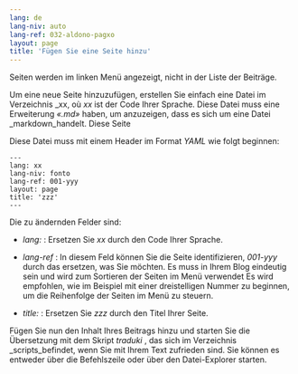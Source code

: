 ```yaml
---
lang: de
lang-niv: auto
lang-ref: 032-aldono-pagxo
layout: page
title: 'Fügen Sie eine Seite hinzu'
---
```


Seiten werden im linken Menü angezeigt, nicht in der Liste der Beiträge.

Um eine neue Seite hinzuzufügen, erstellen Sie einfach eine Datei im Verzeichnis _xx, où _xx_ ist der Code Ihrer Sprache. Diese Datei muss eine Erweiterung _«.md»_ haben, um anzuzeigen, dass es sich um eine Datei _markdown_handelt.
Diese Seite 

Diese Datei muss mit einem Header im Format _YAML_ wie folgt beginnen:

```
---
lang: xx
lang-niv: fonto
lang-ref: 001-yyy
layout: page
title: 'zzz'
---
```

Die zu ändernden Felder sind:

* _lang:_ : Ersetzen Sie _xx_ durch den Code Ihrer Sprache.


* _lang-ref_ : In diesem Feld können Sie die Seite identifizieren, _001-yyy_ durch das ersetzen, was Sie möchten. Es muss in Ihrem Blog eindeutig sein und wird zum Sortieren der Seiten im Menü verwendet Es wird empfohlen, wie im Beispiel mit einer dreistelligen Nummer zu beginnen, um die Reihenfolge der Seiten im Menü zu steuern.


* _title:_ : Ersetzen Sie _zzz_ durch den Titel Ihrer Seite.



Fügen Sie nun den Inhalt Ihres Beitrags hinzu und starten Sie die Übersetzung mit dem Skript _traduki_ , das sich im Verzeichnis _scripts_befindet, wenn Sie mit Ihrem Text zufrieden sind. Sie können es entweder über die Befehlszeile oder über den Datei-Explorer starten.
